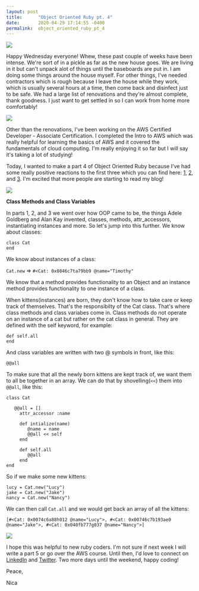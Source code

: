 ```yaml
---
layout: post
title:      "Object Oriented Ruby pt. 4"
date:       2020-04-29 17:14:55 -0400
permalink:  object_oriented_ruby_pt_4
---
```


![](https://cdn.iconscout.com/icon/free/png-256/ruby-45-1175100.png)

Happy Wednesday everyone! Whew, these past couple of weeks have been intense. We're sort of in a pickle as far as the new house goes. We are living in it but can't unpack alot of things until the baseboards are put in. I am doing some things around the house myself. For other things, I've needed contractors which is rough because I leave the house while they work, which is usually several hours at a time, then come back and disinfect just to be safe. We had a large list of renovations and they're almost complete, thank goodness. I just want to get settled in so I can work from home more comfortably! 

![](https://media1.tenor.com/images/c8adb965ede4d79571a565fd75d454c0/tenor.gif?itemid=5655336)

Other than the renovations, I've been working on the AWS Certified Developer - Associate Certification. I completed the Intro to AWS which was really helpful for learning the basics of AWS and it covered the fundamentals of cloud computing. I'm really enjoying it so far but I will say it's taking a lot of studying! 

Today, I wanted to make a part 4 of Object Oriented Ruby because I've had some really positive reactions to the first three which you can find here: [1](https://nicaa0695.github.io/object_oriented_ruby), [2](https://nicaa0695.github.io/object_orientation_pt_2), and [3](https://nicaa0695.github.io/object_oriented_ruby_pt_3). I'm excited that more people are starting to read my blog! 

![](https://i.pinimg.com/474x/fe/ef/b9/feefb9c637c38ba4f28338b68e484b13.jpg)

**Class Methods and Class Variables**

In parts 1, 2, and 3 we went over how OOP came to be, the things Adele Goldberg and Alan Kay invented, classes, methods, attr_accessors, instantiating instances and more. So let's jump into this further. We know about classes: 
```
class Cat
end
```
We know about instances of a class: 

`Cat.new` => `#<Cat: 0x0846c7ta79bb9 @name="Timothy"`

We know that a method provides functionality to an Object and an instance method provides functionality to one instance of a class. 

When kittens(instances) are born, they don't know how to take care or keep track of themselves. That's the responsibilty of the Cat class. That's where class methods and class variabes come in. Class methods do not operate on an instance of a cat but rather on the cat class in general. They are defined with the self keyword, for example: 
```
def self.all
end
```
And class variables are written with two @ symbols in front, like this: 

`@@all`

To make sure that all the newly born kittens are kept track of, we want them to all be together in an array. We can do that by shovelling(`<<`) them into `@@all`, like this: 

```
class Cat

   @@all = []
	 attr_accessor :name
	 
	 def intialize(name)
	    @name = name
	    @@all << self
	 end
	 
	 def self.all
	    @@all
	 end
end
```

So if we make some new kittens: 
```
lucy = Cat.new("Lucy")
jake = Cat.new("Jake")
nancy = Cat.new("Nancy")
```
We can then call `Cat.all` and we would get back an array of all the kittens: 

`[#<Cat: 0x0074c6a88h012 @name="Lucy">, #<Cat: 0x00746c7b193ae0 @name="Jake">, #<Cat: 0x040fb777g037 @name="Nancy">]`

![](https://s.abcnews.com/images/Lifestyle/HT_best_friends_kittens_1_jt_150526_16x9_992.jpg)

I hope this was helpful to new ruby coders. I'm not sure if next week I will write a part 5 or go over the AWS course. Until then, I'd love to connect on [LinkedIn](https://www.linkedin.com/in/veronicalopezdev/) and [Twitter](https://twitter.com/nicalopezdev).  Two more days until the weekend, happy coding! 

Peace,

Nica






